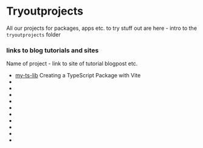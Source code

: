 # Tryoutprojects

All our projects for packages, apps etc. to try stuff out are here - intro to the `tryoutprojects` folder

### links to blog tutorials and sites

Name of project - link to site of tutorial blogpost etc.

- [my-ts-lib](https://onderonur.netlify.app/blog/creating-a-typescript-library-with-vite/) Creating a TypeScript Package with Vite
- []()
- []()
- []()
- []()
- []()
- []()
- []()
- []()
- []()
- []()
